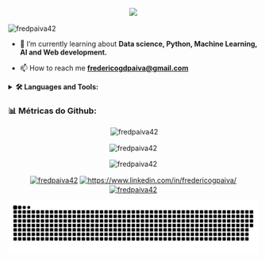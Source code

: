 <p align="center">
  <img src="https://github.com/fredpaiva42/fredpaiva42/raw/main/assets/ezgif.com-gif-maker-_4_.gif">
</p>

<!--
How to make the bio gif ?
Thanks to [matyo91](https://github.com/matyo91)
I made my with https://codesandbox.io/s/github-profile-2ijk7
Then i recorded my screen to gif on Mac with Quicktime  and save result to [assets/github.mov](assets/github.mov)
This [GIF converter](https://ezgif.com/video-to-gif) help me to create a dedicated command that convert MOV to GIF.
Then i save result to [assets/github.gif](assets/github.gif)
-->

<p align="left"> <img src="https://komarev.com/ghpvc/?username=fredpaiva42&label=Profile%20views&color=0e75b6&style=flat" alt="fredpaiva42" /> </p>

- 🌱 I’m currently learning about **Data science, Python, Machine Learning, AI and Web development.**

- 📫 How to reach me **fredericogdpaiva@gmail.com**

<details>
  <summary><b>🛠️ Languages and Tools:</b></summary>
  <br/>
  <p align="left"> <a href="https://www.w3schools.com/css/" target="_blank"> <img src="https://raw.githubusercontent.com/devicons/devicon/master/icons/css3/css3-original-wordmark.svg" alt="css3" width="40" height="40"/> </a> <a href="https://git-scm.com/" target="_blank"> <img src="https://www.vectorlogo.zone/logos/git-scm/git-scm-icon.svg" alt="git" width="40" height="40"/> </a> <a href="https://www.w3.org/html/" target="_blank"> <img src="https://raw.githubusercontent.com/devicons/devicon/master/icons/html5/html5-original-wordmark.svg" alt="html5" width="40" height="40"/> </a> <a href="https://developer.mozilla.org/en-US/docs/Web/JavaScript" target="_blank"> <img src="https://raw.githubusercontent.com/devicons/devicon/master/icons/javascript/javascript-original.svg" alt="javascript" width="40" height="40"/> </a> <a href="https://www.mysql.com/" target="_blank"> <img src="https://raw.githubusercontent.com/devicons/devicon/master/icons/mysql/mysql-original-wordmark.svg" alt="mysql" width="40" height="40"/> </a> <a href="https://nodejs.org" target="_blank"> <img src="https://raw.githubusercontent.com/devicons/devicon/master/icons/nodejs/nodejs-original-wordmark.svg" alt="nodejs" width="40" height="40"/> </a> <a href="https://www.python.org" target="_blank"> <img src="https://raw.githubusercontent.com/devicons/devicon/master/icons/python/python-original.svg" alt="python" width="40" height="40"/> </a> <a href="https://www.typescriptlang.org/" target="_blank"> <img src="https://raw.githubusercontent.com/devicons/devicon/master/icons/typescript/typescript-original.svg" alt="typescript" width="40" height="40"/> </a> 
</p>
</details>

<h3 align = "left"> 📊 Métricas do Github: </h3>
<p align="center">
<p align= "center">&nbsp;<img align="center" src="https://github-readme-stats.vercel.app/api?username=fredpaiva42&show_icons=true&locale=en&theme=algolia" alt="fredpaiva42" /></p>
<p align="center"><img align="center" src="https://github-readme-streak-stats.herokuapp.com/?user=fredpaiva42&theme=algolia" alt="fredpaiva42" /></p>
<p align="center"><img align="center" src="https://github-readme-stats.vercel.app/api/top-langs?username=fredpaiva42&show_icons=true&locale=en&layout=compact&hide=typescript,EJS&theme=algolia" alt="fredpaiva42" /></p>
</p>

<p align="center">
<a href="https://twitter.com/fredpaiva42" target="blank"><img align="center" src="https://raw.githubusercontent.com/rahuldkjain/github-profile-readme-generator/master/src/images/icons/Social/twitter.svg" alt="fredpaiva42" height="30" width="40" /></a>
<a href="https://linkedin.com/in/https://www.linkedin.com/in/fredericogpaiva/" target="blank"><img align="center" src="https://raw.githubusercontent.com/rahuldkjain/github-profile-readme-generator/master/src/images/icons/Social/linked-in-alt.svg" alt="https://www.linkedin.com/in/fredericogpaiva/" height="30" width="40" /></a>
<a href="https://instagram.com/fredpaiva42" target="blank"><img align="center" src="https://raw.githubusercontent.com/rahuldkjain/github-profile-readme-generator/master/src/images/icons/Social/instagram.svg" alt="fredpaiva42" height="30" width="40" /></a>
</p>
  
 ![Snake animation](https://github.com/fredpaiva42/fredpaiva42/blob/output/github-contribution-grid-snake.svg)

